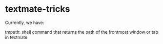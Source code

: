 textmate-tricks
===============

Currently, we have:

tmpath: shell command that returns the path of the frontmost window or tab in textmate